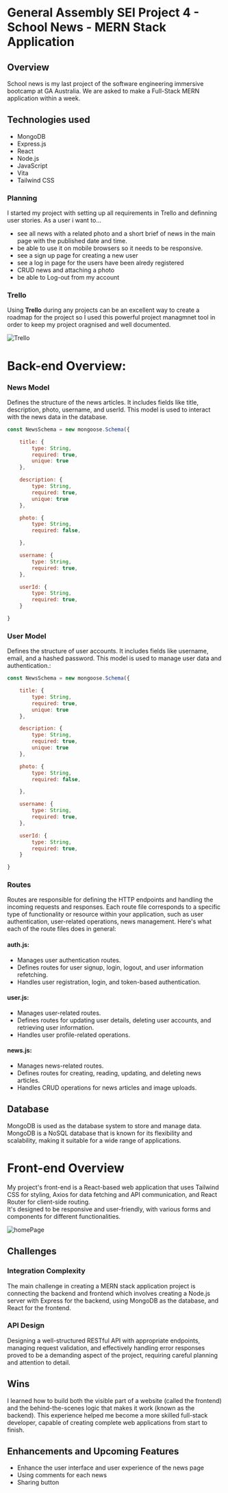 # General Assembly SEI Project 4 - School News - MERN Stack Application

## Overview
School news is my last project of the software engineering immersive bootcamp at GA Australia. We are asked to make a Full-Stack MERN application within a week. 

## Technologies used
* MongoDB
* Express.js
* React
* Node.js
* JavaScript
* Vita
* Tailwind CSS

### Planning
I started my project with setting up all requirements in Trello and definning user stories. As a user i want to...
* see all news with a related photo and a short brief of news in the main page with the published date and time.
* be able to use it on mobile browsers so it needs to be responsive.
* see a sign up page for creating a new user
* see a log in page for the users have been alredy registered
* CRUD news and attaching a photo
* be able to Log-out from my account

### Trello
Using **Trello** during any projects can be an excellent way to create a roadmap for the project so I used this powerful project managmnet tool in order to keep my project oragnised and well documented. 

![Trello](./fronend/public/images/Trello.png)

# Back-end Overview:

### News Model

Defines the structure of the news articles. It includes fields like title, description, photo, username, and userId. This model is used to interact with the news data in the database.
```javaScript
const NewsSchema = new mongoose.Schema({

    title: {
        type: String,
        required: true,
        unique: true
    },

    description: {
        type: String,
        required: true,
        unique: true
    },

    photo: {
        type: String,
        required: false,

    },

    username: {
        type: String,
        required: true,
    },

    userId: {
        type: String,
        required: true,
    }

}
```


### User Model

Defines the structure of user accounts. It includes fields like username, email, and a hashed password. This model is used to manage user data and authentication.:
```javaScript
const NewsSchema = new mongoose.Schema({

    title: {
        type: String,
        required: true,
        unique: true
    },

    description: {
        type: String,
        required: true,
        unique: true
    },

    photo: {
        type: String,
        required: false,

    },

    username: {
        type: String,
        required: true,
    },

    userId: {
        type: String,
        required: true,
    }

}
```

### Routes
Routes are responsible for defining the HTTP endpoints and handling the incoming requests and responses. Each route file corresponds to a specific type of functionality or resource within your application, such as user authentication, user-related operations, news management. Here's what each of the route files does in general:

#### auth.js:

* Manages user authentication routes.
* Defines routes for user signup, login, logout, and user information refetching.
* Handles user registration, login, and token-based authentication.
#### user.js:

* Manages user-related routes.
* Defines routes for updating user details, deleting user accounts, and retrieving user information.
* Handles user profile-related operations.
#### news.js:

* Manages news-related routes.
* Defines routes for creating, reading, updating, and deleting news articles.
* Handles CRUD operations for news articles and image uploads.

## Database
MongoDB is used as the database system to store and manage data. MongoDB is a NoSQL database that is known for its flexibility and scalability, making it suitable for a wide range of applications.

# Front-end Overview

My project's front-end is a React-based web application that uses Tailwind CSS for styling, Axios for data fetching and API communication, and React Router for client-side routing. <br/> 
It's designed to be responsive and user-friendly, with various forms and components for different functionalities.

![homePage](./fronend/public/images/homePage.png)

## Challenges
### Integration Complexity
The main challenge in creating a MERN stack application project is connecting the backend and frontend which involves creating a Node.js server with Express for the backend, using MongoDB as the database, and React for the frontend. 

### API Design
Designing a well-structured RESTful API with appropriate endpoints, managing request validation, and effectively handling error responses proved to be a demanding aspect of the project, requiring careful planning and attention to detail. 

## Wins
I learned how to build both the visible part of a website (called the frontend) and the behind-the-scenes logic that makes it work (known as the backend). This experience helped me become a more skilled full-stack developer, capable of creating complete web applications from start to finish. <br/>



## Enhancements and Upcoming Features
* Enhance the user interface and user experience of the news page
* Using comments for each news
* Sharing button 